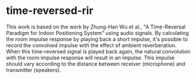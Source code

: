 # time-reversed-rir
This work is based on the work by Zhung-Han Wu et al., "A Time-Reversal Paradigm for Indoor Positioning System" using audio signals.
By calculating the room impulse response by playing back a short impulse, it's possible to record the convolved impulse with the effect of ambient reverberation. When this time-reversed signal is played back again, the natural convolution with the room impulse response will result in an impulse. This impulse should vary according to the distance between receiver (microphone) and transmitter (speakers).

